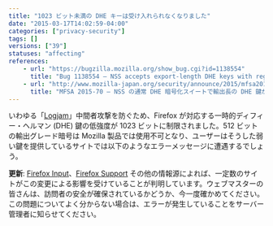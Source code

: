 ```yaml
---
title: "1023 ビット未満の DHE キーは受け入れられなくなりました"
date: "2015-03-17T14:02:59-04:00"
categories: ["privacy-security"]
tags: []
versions: ["39"]
statuses: "affecting"
references:
    - url: "https://bugzilla.mozilla.org/show_bug.cgi?id=1138554"
      title: "Bug 1138554 – NSS accepts export-length DHE keys with regular DHE cipher suites"
    - url: "http://www.mozilla-japan.org/security/announce/2015/mfsa2015-70.html"
      title: "MFSA 2015-70 – NSS の通常 DHE 暗号化スイートで輸出長の DHE 鍵が許容されている"
---
```

いわゆる「[Logjam](http://japan.zdnet.com/article/35064803/)」中間者攻撃を防ぐため、Firefox が対応する一時的ディフィー・ヘルマン (DHE) 鍵の低強度が 1023 ビットに制限されました。512 ビットの輸出グレード暗号は Mozilla 製品では使用不可となり、ユーザーはそうした弱い鍵を提供しているサイトでは以下のようなエラーメッセージに遭遇するでしょう。

**更新**: [Firefox Input](https://input.mozilla.org/?product=Firefox&q=ssl_error_weak_server_ephemeral_dh_key)、[Firefox Support](https://support.mozilla.org/search?q=ssl_error_weak_server_ephemeral_dh_key) その他の情報源によれば、一定数のサイトがこの変更による影響を受けていることが判明しています。ウェブマスターの皆さんは、訪問者の安全が確保されているかどうか、今一度確かめてください。この問題についてよく分からない場合は、エラーが発生していることをサーバー管理者に知らせてください。
